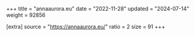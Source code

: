 +++
title = "annaaurora.eu"
date = "2022-11-28"
updated = "2024-07-14"
weight = 92856

[extra]
source = "https://annaaurora.eu/"
ratio = 2
size = 91
+++
